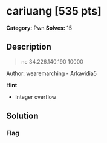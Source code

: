 # cariuang [535 pts]

**Category:** Pwn
**Solves:** 15

## Description
>nc 34.226.140.190 10000

Author: wearemarching - Arkavidia5

**Hint**
* Integer overflow

## Solution

### Flag

